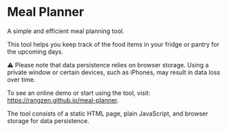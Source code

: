 # Meal Planner

A simple and efficient meal planning tool.

This tool helps you keep track of the food items in your fridge or pantry for the upcoming days.

⚠️ Please note that data persistence relies on browser storage.
Using a private window or certain devices, such as iPhones, may result in data loss over time.

To see an online demo or start using the tool, visit: <https://rangzen.github.io/meal-planner>.

The tool consists of a static HTML page, plain JavaScript, and browser storage for data persistence.
